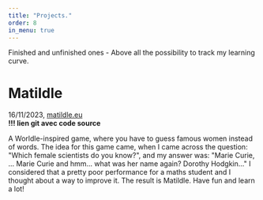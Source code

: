 ```yaml
---
title: "Projects."
order: 8
in_menu: true
---
```

Finished and unfinished ones - Above all the possibility to track my learning curve.

# Matildle

16/11/2023, [matildle.eu](https://matildle.eu)  
**!!! lien git avec code source**

A Worldle-inspired game, where you have to guess famous women instead of words. The idea for this game came, when I came across the question: "Which female scientists do you know?", and my answer was: "Marie Curie, ... Marie Curie and hmm... what was her name again? Dorothy Hodgkin..." I considered that a pretty poor performance for a maths student and I thought about a way to improve it. The result is Matildle. Have fun and learn a lot! 